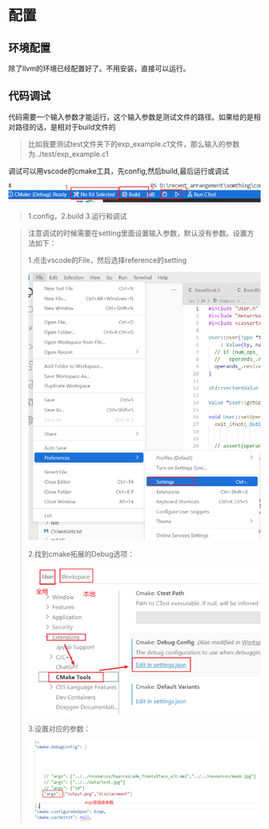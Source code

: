 # 配置
## 环境配置

除了llvm的环境已经配置好了。不用安装，直接可以运行。

## 代码调试

代码需要一个输入参数才能运行，这个输入参数是测试文件的路径。如果给的是相对路径的话，是相对于build文件的

> 比如我要测试test文件夹下的exp_example.c1文件，那么输入的参数为../test/exp_example.c1

调试可以用vscode的cmake工具，先config,然后build,最后运行或调试

![image-20230322230524982](./img/image-20230322230524982.png)

> 1.config，2.build 3.运行和调试

> 注意调试的时候需要在setting里面设置输入参数，默认没有参数。设置方法如下：
>
> 1.点击vscode的File，然后选择reference的setting
>
> ![image-20230322230731314](./img/image-20230322230731314.png)
>
> 2.找到cmake拓展的Debug选项：
>
> ![image-20230322230846367](./img/image-20230322230846367.png)
>
> 3.设置对应的参数：
>
> ![image-20230322230941240](./img/image-20230322230941240.png)